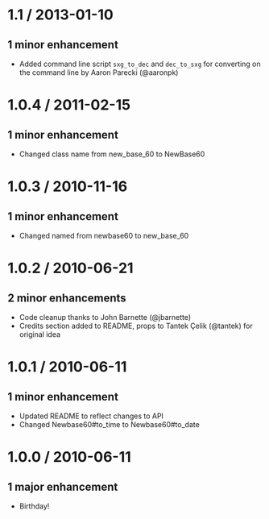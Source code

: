 # 1.1 / 2013-01-10
## 1 minor enhancement
* Added command line script `sxg_to_dec` and `dec_to_sxg` for converting on the command line by Aaron Parecki (@aaronpk)

# 1.0.4 / 2011-02-15
## 1 minor enhancement

* Changed class name from new_base_60 to NewBase60

# 1.0.3 / 2010-11-16
## 1 minor enhancement

* Changed named from newbase60 to new_base_60

# 1.0.2 / 2010-06-21
## 2 minor enhancements

* Code cleanup thanks to John Barnette (@jbarnette)
* Credits section added to README, props to Tantek Çelik (@tantek) for original idea

# 1.0.1 / 2010-06-11
## 1 minor enhancement

* Updated README to reflect changes to API
* Changed Newbase60#to_time to Newbase60#to_date

# 1.0.0 / 2010-06-11
## 1 major enhancement

* Birthday!
